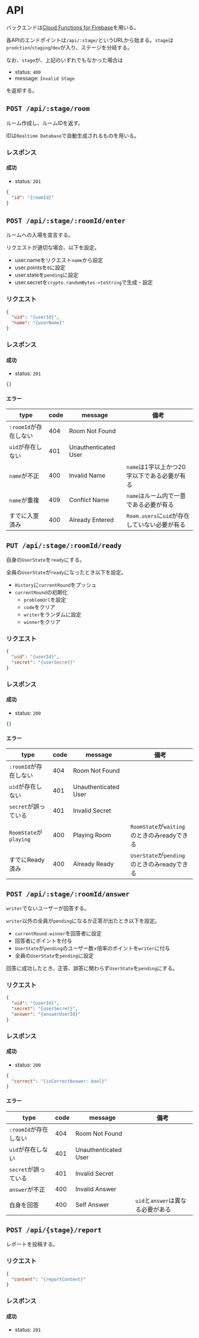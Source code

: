 # API

バックエンドは[Cloud Functions for Firebase](https://firebase.google.com/docs/functions?hl=ja)を用いる。

各APIのエンドポイントは`/api/:stage/`というURLから始まる。`stage`は`prodction`/`staging`/`dev`が入り、ステージを分岐する。

なお、`stage`が、上記のいずれでもなかった場合は

- status: `400`
- message: `Invalid Stage`

を返却する。

## `POST /api/:stage/room`

ルーム作成し、ルームIDを返す。

IDは`Realtime Database`で自動生成されるものを用いる。

### レスポンス

#### 成功

- status: `201`

```json
{
  "id": "{roomId}"
}
```

## `POST /api/:stage/:roomId/enter`

ルームへの入場を宣言する。

リクエストが適切な場合、以下を設定。

- user.nameをリクエスト`name`から設定
- user.pointsを`0`に設定
- user.stateを`pending`に設定
- user.secretを`crypto.randomBytes->toString`で生成・設定

### リクエスト

```json
{
  "uid": "{userId}",
  "name": "{userName}"
}
```

### レスポンス

#### 成功

- status: `201`

```json
{}
```

#### エラー

|type|code|message|備考|
|---|---|---|---|
|`:roomId`が存在しない|404|Room Not Found||
|`uid`が存在しない|401|Unauthenticated User||
|`name`が不正|400|Invalid Name|`name`は1字以上かつ20字以下である必要が有る|
|`name`が重複|409|Conflict Name|`name`はルーム内で一意である必要が有る|
|すでに入室済み|400|Already Entered|`Room.users`に`uid`が存在していない必要が有る|

## `PUT /api/:stage/:roomId/ready`

自身の`UserState`を`ready`にする。

全員の`UserState`が`ready`になったとき以下を設定。

- `History`に`currentRound`をプッシュ
- `currentRound`の初期化
  - `problemUrl`を設定
  - `code`をクリア
  - `writer`をランダムに設定
  - `winner`をクリア

### リクエスト

```json
{
  "uid": "{userId}",
  "secret": "{userSecret}"
}
```

### レスポンス

#### 成功

- status: `200`

```json
{}
```

#### エラー

|type|code|message|備考|
|---|---|---|---|
|`:roomId`が存在しない|404|Room Not Found||
|`uid`が存在しない|401|Unauthenticated User||
|`secret`が誤っている|401|Invalid Secret||
|`RoomState`が`playing`|400|Playing Room|`RoomState`が`waiting`のときのみreadyできる|
|すでにReady済み|400|Already Ready|`UserState`が`pending`のときのみreadyできる|

## `POST /api/:stage/:roomId/answer`

`writer`でないユーザーが回答する。

`writer`以外の全員が`pending`になるか正答が出たとき以下を設定。

- `currentRound.winner`を回答者に設定
- 回答者にポイントを付与
- `UserState`が`pending`のユーザー数×倍率のポイントを`writer`に付与
- 全員の`UserState`を`pending`に設定

回答に成功したとき、正答、誤答に関わらず`UserState`を`pending`にする。

### リクエスト

```json
{
  "uid": "{userId}",
  "secret": "{userSecret}",
  "answer": "{answerUserId}"
}
```

### レスポンス

#### 成功

- status: `200`

```json
{
  "correct": "{isCorrectAnswer: bool}"
}
```

#### エラー

|type|code|message|備考|
|---|---|---|---|
|`:roomId`が存在しない|404|Room Not Found||
|`uid`が存在しない|401|Unauthenticated User||
|`secret`が誤っている|401|Invalid Secret||
|`answer`が不正|400|Invalid Answer||
|自身を回答|400|Self Answer|`uid`と`answer`は異なる必要がある|

## `POST /api/{stage}/report`

レポートを投稿する。

### リクエスト

```json
{
  "content": "{reportContent}"
}
```

### レスポンス

#### 成功

- status: `201`
